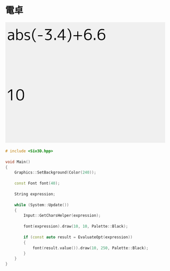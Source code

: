 ﻿# 電卓
![電卓](resource/Calculator/Calculator.png "電卓") 
```cpp
# include <Siv3D.hpp>

void Main()
{
	Graphics::SetBackground(Color(240));

	const Font font(40);

	String expression;

	while (System::Update())
	{
		Input::GetCharsHelper(expression);

		font(expression).draw(10, 10, Palette::Black);

		if (const auto result = EvaluateOpt(expression))
		{
			font(result.value()).draw(10, 250, Palette::Black);
		}
	}
}
```

